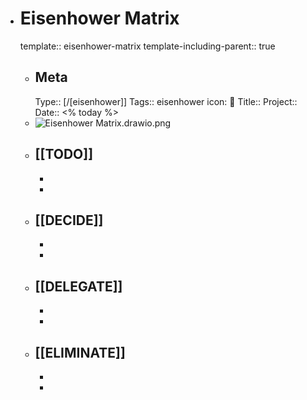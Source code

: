 - # Eisenhower Matrix
  template:: eisenhower-matrix
  template-including-parent:: true
    - ## Meta
	  Type:: [/[eisenhower]]
	  Tags:: eisenhower
      icon: 👥
	  Title:: 
	  Project:: 
	  Date:: <% today %>
	- ![Eisenhower Matrix.drawio.png](../assets/Eisenhower_Matrix.png)
	- [[TODO]]
		-
		-
		-
	- [[DECIDE]]
		-
		-
		-
	- [[DELEGATE]]
		-
		-
		-
	- [[ELIMINATE]]
		-
		-
		-